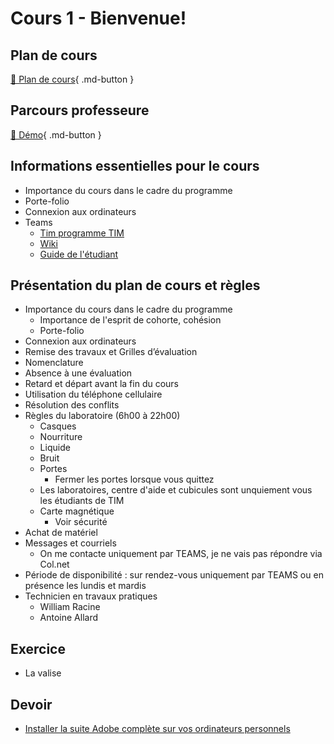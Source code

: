 # Cours 1 - Bienvenue!

## Plan de cours
[📁 Plan de cours](https://cmontmorency365-my.sharepoint.com/:w:/g/personal/flpilote_cmontmorency_qc_ca/ESZDV_LLsMZDqR6rkX067UABRqYh7ZkQ7JxpB2-2Lqe5iA?e=tgCWQo){ .md-button }   <br>
## Parcours professeure 
[📁 Démo](https://cmontmorency365-my.sharepoint.com/:f:/g/personal/flpilote_cmontmorency_qc_ca/EoXof15gcg5Coi-w89uA4lwBuFkJoZGi3nojR1EkjHChww?e=XOgz9G%22%20\t%20%22_blank){ .md-button }   <br>
## Informations essentielles pour le cours
* Importance du cours dans le cadre du programme
* Porte-folio
* Connexion aux ordinateurs
* Teams
  * [Tim programme TIM](https://teams.microsoft.com/l/team/19%3A0df14bbe83b542679a319fb4fa0dcea8%40thread.tacv2/conversations?groupId=924057af-2255-4c2a-8ce7-f0a1809ad4a4&tenantId=ffa995c7-10de-4ec8-95db-28ed0576455d)
  * [Wiki](https://tim-montmorency.com/compendium/582-121%E2%80%93illustration-numerique/)
  * [Guide de l'étudiant](https://cmontmorency365.sharepoint.com/:w:/s/TIM-TTP/EbebEUjsWoxDuyPH2j7hBh0BhVJNmxQqNb5hnf7wbii4tQ?e=VdBbLr)
  

## Présentation du plan de cours et règles
* Importance du cours dans le cadre du programme
  *  Importance de l'esprit de cohorte, cohésion
  *  Porte-folio
* Connexion aux ordinateurs
* Remise des travaux et Grilles d’évaluation
* Nomenclature
* Absence à une évaluation
* Retard et départ avant la fin du cours
* Utilisation du téléphone cellulaire
* Résolution des conflits
* Règles du laboratoire (6h00 à 22h00)
  * Casques
  * Nourriture
  * Liquide
  * Bruit
  * Portes
    * Fermer les portes lorsque vous quittez
  * Les laboratoires, centre d'aide et cubicules sont unquiement vous les étudiants de TIM  
  * Carte magnétique
    * Voir sécurité
* Achat de matériel
* Messages et courriels
    * On me contacte uniquement par TEAMS, je ne vais pas répondre via Col.net
* Période de disponibilité : sur rendez-vous uniquement par TEAMS ou en présence les lundis et mardis
* Technicien en travaux pratiques
  * William Racine
  * Antoine Allard

## Exercice
* La valise

## Devoir
* [Installer la suite Adobe complète sur vos ordinateurs personnels](https://www.adobe.com/ca/creativecloud/plans.html?gclid=EAIaIQobChMIs5G7p-iGiAMV6U5HAR1GRxe7EAAYASAAEgKu1_D_BwE&sdid=39JWBGYD&mv=search&mv2=paidsearch&ef_id=EAIaIQobChMIs5G7p-iGiAMV6U5HAR1GRxe7EAAYASAAEgKu1_D_BwE:G:s&s_kwcid=AL!3085!3!558730303399!p!!g!!subscribe%20adobe!15156934695!131017413484&mv=search&gad_source=1)
